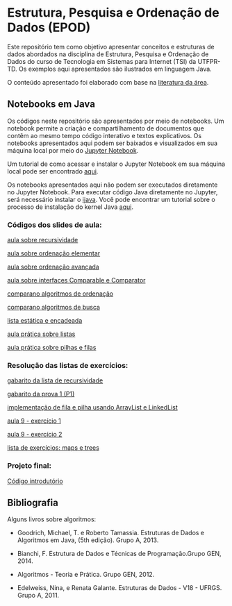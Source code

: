 # Estrutura, Pesquisa e Ordenação de Dados (EPOD)

<div>
  <div id="intro">
    <p> Este repositório tem como objetivo apresentar conceitos e estruturas de dados abordados na disciplina de Estrutura, Pesquisa e Ordenação de Dados do curso de Tecnologia em Sistemas para Internet (TSI) da UTFPR-TD. Os exemplos aqui apresentados são ilustrados em linguagem Java.</p> 
    <p>O conteúdo apresentado foi elaborado com base na <a href="#bibliografia">literatura da área</a>.</p>
  </div>

  <div>
    <h2>Notebooks em Java</h2>
    <p>Os códigos neste repositório são apresentados por meio de notebooks. Um notebook permite a criação e compartilhamento de documentos que contêm ao mesmo tempo código interativo e textos explicativos. Os notebooks apresentados aqui podem ser baixados e visualizados em sua máquina local por meio do <a href="https://jupyter.org/">Jupyter Notebook</a>.</p> 
    <p>Um tutorial de como acessar e instalar o Jupyter Notebook em sua máquina local pode ser encontrado <a href="https://medium.com/@pedrofullstack/introdu%C3%A7%C3%A3o-ao-jupyter-notebook-para-python-b2cf79cea31d#:~:text=Jupyter%20Notebook%20%C3%A9%20uma%20aplica%C3%A7%C3%A3o,c%C3%B3digo%20interativo%20e%20textos%20explicativos">aqui</a>.</p>
    <p>Os notebooks apresentados aqui não podem ser executados diretamente no Jupyter Notebook. Para executar código Java diretamente no Jupyter, será necessário instalar o <a href="https://github.com/SpencerPark/IJava/releases">ijava</a>. Você pode encontrar um tutorial sobre o processo de instalação do kernel Java <a href="https://saturncloud.io/blog/how-to-use-jupyter-notebook-for-java-a-comprehensive-guide/">aqui</a>.</p>
   <p>
   </p><h3>Códigos dos slides de aula:</h3>
    <p><a href="https://github.com/jjbaqueta/EPOD/blob/main/aula_recursividade.ipynb">aula sobre recursividade</a></p>
    <p><a href="https://github.com/jjbaqueta/EPOD/blob/main/aula_ordenacaoElementar.ipynb">aula sobre ordenação elementar</a></p>
    <p><a href="https://github.com/jjbaqueta/EPOD/blob/main/aula_ordenacaoAvancada.ipynb">aula sobre ordenação avançada</a></p>
    <p><a href="https://github.com/jjbaqueta/EPOD/blob/main/aula_pratica_arrays_comparable.ipynb">aula sobre interfaces Comparable e Comparator</a></p>
    <p><a href="https://github.com/jjbaqueta/EPOD/blob/main/aula_comparacaoOrdenacao.ipynb">comparano algoritmos de ordenação</a></p>
    <p><a href="https://github.com/jjbaqueta/EPOD/blob/main/aula_comparacaoBusca.ipynb">comparano algoritmos de busca</a></p>
    <p><a href="https://github.com/jjbaqueta/EPOD/blob/main/aula_listas.ipynb">lista estática e encadeada</a></p>
    <p><a href="https://github.com/jjbaqueta/EPOD/blob/main/aula_pratica_listas.ipynb">aula prática sobre listas</a></p>
    <p><a href="https://github.com/jjbaqueta/EPOD/blob/main/stackPriorityQueue.ipynb">aula prática sobre pilhas e filas</a></p>
   </p><h3>Resolução das listas de exercícios:</h3>
    <p><a href="https://github.com/jjbaqueta/EPOD/blob/main/gabarito_exercicios_sobre_recursividade.ipynb">gabarito da lista de recursividade</a></p>
    <p><a href="https://github.com/jjbaqueta/EPOD/blob/main/prova_1.ipynb">gabarito da prova 1 (P1)</a></p>
    <p><a href="https://github.com/jjbaqueta/EPOD/blob/main/filasPilhasImpList.ipynb">implementação de fila e pilha usando ArrayList e LinkedList</a></p>
    <p><a href="https://github.com/jjbaqueta/EPOD/blob/main/aula9Exer1.ipynb">aula 9 - exercício 1</a></p>
    <p><a href="https://github.com/jjbaqueta/EPOD/blob/main/aula9Exer2.ipynb">aula 9 - exercício 2</a></p>
    <p><a href="https://github.com/jjbaqueta/EPOD/blob/main/lista_exercicios_map.ipynb">lista de exercícios: maps e trees</a></p>
    </p><h3>Projeto final:</h3>
    <p><a href="https://github.com/jjbaqueta/EPOD/blob/main/projetoFinal.ipynb">Código introdutório</a></p>
</p>
  </div>
  
  <div id="bibliografia">
    <h2>Bibliografia</h2>
      <p>Alguns livros sobre algoritmos:</p>
      <ul>
        <li><p>Goodrich, Michael, T. e Roberto Tamassia. Estruturas de Dados e Algoritmos em Java, (5th edição). Grupo A, 2013.</p></li>
        <li><p>Bianchi, F. Estrutura de Dados e Técnicas de Programação.Grupo GEN, 2014.</p></li>
        <li><p>Algoritmos - Teoria e Prática. Grupo GEN, 2012.</li>
        <li><p>Edelweiss, Nina, e Renata Galante. Estruturas de Dados - V18 - UFRGS. Grupo A, 2011.</p></li>
      </ul>
  </div>  
</div>
